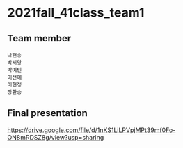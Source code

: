 # 2021fall_41class_team1
## Team member
```김한별
나현승
박서왕
박예빈
이선예
이현정
장환승
```
## Final presentation
https://drive.google.com/file/d/1nKS1LiLPVpjMPt39mf0Fo-ON8mRDSZ8g/view?usp=sharing
